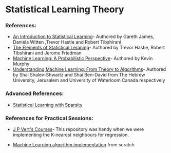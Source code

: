 # Statistical Learning Theory


### References:

* [An Introduction to Statistical Learning](http://www-bcf.usc.edu/~gareth/ISL/ISLR%20Seventh%20Printing.pdf)- Authored by Gareth James, Daniela Witten ,Trevor Hastie and Robert Tibshirani 
* [The Elements of Statistical Leraning](https://web.stanford.edu/~hastie/ElemStatLearn/printings/ESLII_print12.pdf)- Authored by Trevor Hastie, Robert Tibshirani and Jerome Friedman
* [Machine Learning: A Probabilistic Perspective](https://doc.lagout.org/science/Artificial%20Intelligence/Machine%20learning/Machine%20Learning_%20A%20Probabilistic%20Perspective%20%5BMurphy%202012-08-24%5D.pdf)- Authored by Kevin Murphy 
* [Understanding Machine Learning: From Theory to Algorithms](https://www.cs.huji.ac.il/~shais/UnderstandingMachineLearning/understanding-machine-learning-theory-algorithms.pdf)- Authored by  Shai Shalev-Shwartz and Shai Ben-David from The Hebrew University, Jerusalem and University of Waterloom Canada respectively

### Advanced References:
* [Statistical Learning with Sparsity](https://web.stanford.edu/~hastie/StatLearnSparsity_files/SLS_corrected_1.4.16.pdf)
### References for Practical Sessions:
* [J P Vert's Courses](http://members.cbio.mines-paristech.fr/~jvert/teaching/)- This repository was handy when we were implementing the K-nearest neighbours for regression. 

* [Machine Learning algorithm implementation](http://datacognizant.com/index.php/ml-algorithms-decoded/) from scratch

